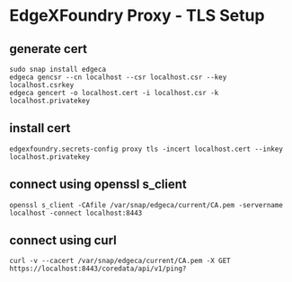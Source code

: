 # EdgeXFoundry Proxy - TLS Setup

## generate cert

```
sudo snap install edgeca
edgeca gencsr --cn localhost --csr localhost.csr --key localhost.csrkey
edgeca gencert -o localhost.cert -i localhost.csr -k localhost.privatekey
```

## install cert 
```
edgexfoundry.secrets-config proxy tls -incert localhost.cert --inkey localhost.privatekey
```

## connect using openssl s_client
```
openssl s_client -CAfile /var/snap/edgeca/current/CA.pem -servername localhost -connect localhost:8443
```

## connect using curl
```
curl -v --cacert /var/snap/edgeca/current/CA.pem -X GET https://localhost:8443/coredata/api/v1/ping?
```

